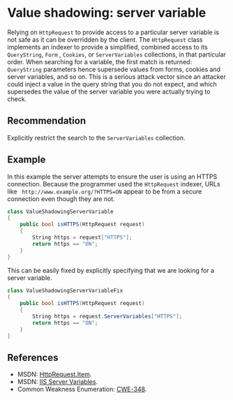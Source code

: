 # Value shadowing: server variable
Relying on `HttpRequest` to provide access to a particular server variable is not safe as it can be overridden by the client. The `HttpRequest` class implements an indexer to provide a simplified, combined access to its `QueryString`, `Form` , `Cookies`, or `ServerVariables` collections, in that particular order. When searching for a variable, the first match is returned: `QueryString` parameters hence supersede values from forms, cookies and server variables, and so on. This is a serious attack vector since an attacker could inject a value in the query string that you do not expect, and which supersedes the value of the server variable you were actually trying to check.


## Recommendation
Explicitly restrict the search to the `ServerVariables` collection.


## Example
In this example the server attempts to ensure the user is using an HTTPS connection. Because the programmer used the `HttpRequest` indexer, URLs like ` http://www.example.org/?HTTPS=ON` appear to be from a secure connection even though they are not.


```csharp
class ValueShadowingServerVariable
{
    public bool isHTTPS(HttpRequest request)
    {
        String https = request["HTTPS"];
        return https == "ON";
    }
}

```
This can be easily fixed by explicitly specifying that we are looking for a server variable.


```csharp
class ValueShadowingServerVariableFix
{
    public bool isHTTPS(HttpRequest request)
    {
        String https = request.ServerVariables["HTTPS"];
        return https == "ON";
    }
}

```

## References
* MSDN: [HttpRequest.Item](http://msdn.microsoft.com/en-us/library/system.web.httprequest.item(v=VS.100).aspx).
* MSDN: [IIS Server Variables](http://msdn.microsoft.com/en-us/library/ms524602.aspx).
* Common Weakness Enumeration: [CWE-348](https://cwe.mitre.org/data/definitions/348.html).
